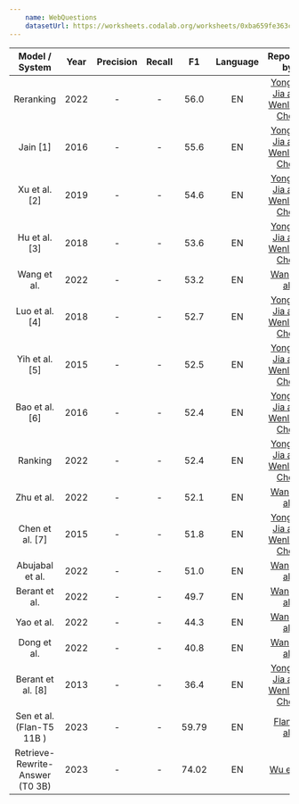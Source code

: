 ```yaml
---
    name: WebQuestions
    datasetUrl: https://worksheets.codalab.org/worksheets/0xba659fe363cb46e7a505c5b6a774dc8a
---
```


|         Model / System          | Year | Precision | Recall |  F1   |Language|                                  Reported by                                  |
|:-------------------------------:|:----:|:---------:|:------:|:-----:|:------:|:-----------------------------------------------------------------------------:|
|            Reranking            | 2022 |     -     |   -    | 56.0  |   EN   |     [Yonghui Jia and Wenliang Chen](https://arxiv.org/pdf/2204.12808.pdf)     |
|            Jain [1]             | 2016 |     -     |   -    | 55.6  |   EN   |     [Yonghui Jia and Wenliang Chen](https://arxiv.org/pdf/2204.12808.pdf)     |
|          Xu et al. [2]          | 2019 |     -     |   -    | 54.6  |   EN   |     [Yonghui Jia and Wenliang Chen](https://arxiv.org/pdf/2204.12808.pdf)     |
|          Hu et al. [3]          | 2018 |     -     |   -    | 53.6  |   EN   |     [Yonghui Jia and Wenliang Chen](https://arxiv.org/pdf/2204.12808.pdf)     |
|           Wang et al.           | 2022  |     -     |   -    | 53.2  |   EN   | [Wang et al.](https://link.springer.com/chapter/10.1007/978-3-031-10983-6_15) |
|         Luo et al. [4]          | 2018 |     -     |   -    | 52.7  |   EN   |     [Yonghui Jia and Wenliang Chen](https://arxiv.org/pdf/2204.12808.pdf)     |
|         Yih et al. [5]          | 2015 |     -     |   -    | 52.5  |   EN   |     [Yonghui Jia and Wenliang Chen](https://arxiv.org/pdf/2204.12808.pdf)     |
|         Bao et al. [6]          | 2016 |     -     |   -    | 52.4  |   EN   |     [Yonghui Jia and Wenliang Chen](https://arxiv.org/pdf/2204.12808.pdf)     |
|             Ranking             | 2022 |     -     |   -    | 52.4  |   EN   |     [Yonghui Jia and Wenliang Chen](https://arxiv.org/pdf/2204.12808.pdf)     |
|           Zhu et al.            | 2022  |     -     |   -    | 52.1  |   EN   | [Wang et al.](https://link.springer.com/chapter/10.1007/978-3-031-10983-6_15) |
|         Chen et al. [7]         | 2015 |     -     |   -    | 51.8  |   EN   |     [Yonghui Jia and Wenliang Chen](https://arxiv.org/pdf/2204.12808.pdf)     |
|         Abujabal et al.         | 2022  |     -     |   -    | 51.0  |   EN   | [Wang et al.](https://link.springer.com/chapter/10.1007/978-3-031-10983-6_15) |
|          Berant et al.          | 2022  |     -     |   -    | 49.7  |   EN   | [Wang et al.](https://link.springer.com/chapter/10.1007/978-3-031-10983-6_15) |
|           Yao et al.            | 2022  |     -     |   -    | 44.3  |   EN   | [Wang et al.](https://link.springer.com/chapter/10.1007/978-3-031-10983-6_15) |
|           Dong et al.           | 2022  |     -     |   -    | 40.8  |   EN   | [Wang et al.](https://link.springer.com/chapter/10.1007/978-3-031-10983-6_15) |
|        Berant et al. [8]        | 2013 |     -     |   -    | 36.4  |   EN   |     [Yonghui Jia and Wenliang Chen](https://arxiv.org/pdf/2204.12808.pdf)     |
|    Sen et al. (Flan-T5 11B )    | 2023 |     -     |   -    | 59.79 |    EN    |                [Flan et al.](https://aclanthology.org/2023.nlrse-1.1.pdf)                |
| Retrieve-Rewrite-Answer (T0 3B) | 2023 |     -     |   -    | 74.02 |    EN    |                 [Wu et al.](https://arxiv.org/pdf/2309.11206)                 |


